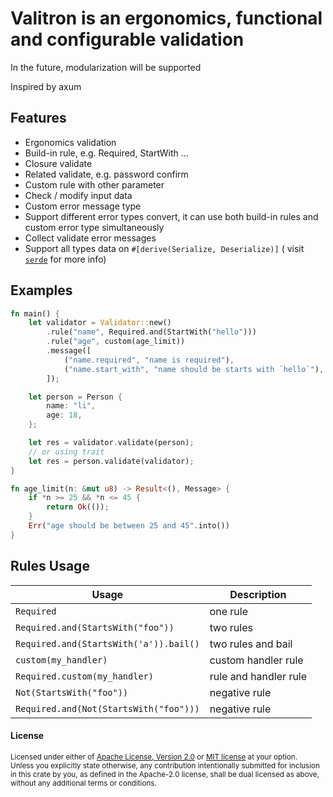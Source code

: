 # Valitron is an ergonomics, functional and configurable validation

In the future, modularization will be supported

Inspired by axum

## Features

- Ergonomics validation
- Build-in rule, e.g. Required, StartWith ...
- Closure validate
- Related validate, e.g. password confirm
- Custom rule with other parameter
- Check / modify input data
- Custom error message type
- Support different error types convert, it can use both build-in rules and custom error type simultaneously
- Collect validate error messages
- Support all types data on `#[derive(Serialize, Deserialize)]` ( visit [`serde`](https://serde.rs/) for more info)

## Examples

```rust
fn main() {
    let validator = Validator::new()
        .rule("name", Required.and(StartWith("hello")))
        .rule("age", custom(age_limit))
        .message([
            ("name.required", "name is required"),
            ("name.start_with", "name should be starts with `hello`"),
        ]);

    let person = Person {
        name: "li",
        age: 18,
    };

    let res = validator.validate(person);
    // or using trait
    let res = person.validate(validator);
}

fn age_limit(n: &mut u8) -> Result<(), Message> {
    if *n >= 25 && *n <= 45 {
        return Ok(());
    }
    Err("age should be between 25 and 45".into())
}
```

## Rules Usage

|Usage| Description|
|---|--- |
| `Required` | one rule |
| `Required.and(StartsWith("foo"))` | two rules |
| `Required.and(StartsWith('a')).bail()`| two rules and bail|
| `custom(my_handler)` | custom handler rule |
| `Required.custom(my_handler)` | rule and handler rule |
| `Not(StartsWith("foo"))` | negative rule |
| `Required.and(Not(StartsWith("foo")))` | negative rule |

#### License

<sup>
Licensed under either of <a href="LICENSE-APACHE">Apache License, Version
2.0</a> or <a href="LICENSE-MIT">MIT license</a> at your option.
</sup>

<br>

<sub>
Unless you explicitly state otherwise, any contribution intentionally submitted
for inclusion in this crate by you, as defined in the Apache-2.0 license, shall
be dual licensed as above, without any additional terms or conditions.
</sub>
